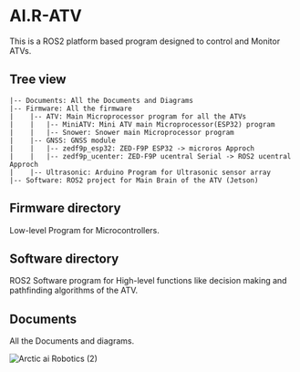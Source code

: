 # AI.R-ATV
This is a ROS2 platform based program designed to control and Monitor ATVs.

## Tree view

```
|-- Documents: All the Documents and Diagrams
|-- Firmware: All the firmware
|    |-- ATV: Main Microprocessor program for all the ATVs
|    |   |-- MiniATV: Mini ATV main Microprocessor(ESP32) program
|    |   |-- Snower: Snower main Microprocessor program
|    |-- GNSS: GNSS module
|    |   |-- zedf9p_esp32: ZED-F9P ESP32 -> microros Approch
|    |   |-- zedf9p_ucenter: ZED-F9P ucentral Serial -> ROS2 ucentral Approch
|    |-- Ultrasonic: Arduino Program for Ultrasonic sensor array
|-- Software: ROS2 project for Main Brain of the ATV (Jetson)
```

## Firmware directory
Low-level Program for Microcontrollers.

## Software directory
ROS2 Software program for High-level functions like decision making and pathfinding algorithms of the ATV.

## Documents
All the Documents and diagrams. 


![Arctic ai Robotics (2)](https://github.com/user-attachments/assets/b88b88a5-4c25-415a-a896-f6bfdef2293f)
 